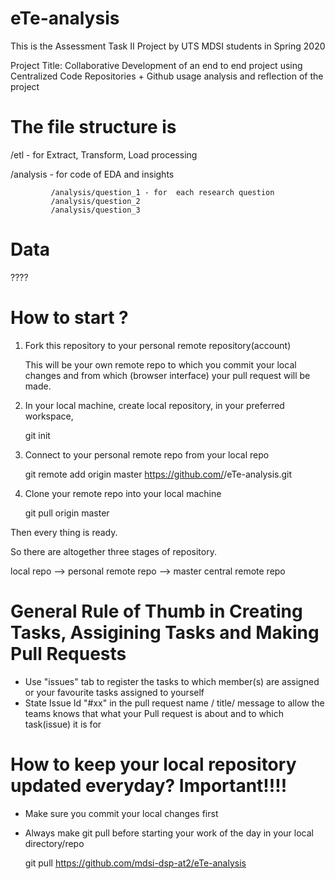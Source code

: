 # eTe-analysis

This is the Assessment Task II Project by UTS MDSI students in Spring 2020

Project Title: Collaborative Development of an end to end project using Centralized Code Repositories + Github usage analysis and reflection of the project

# The file structure is 

/etl - for Extract, Transform, Load processing

/analysis - for code of EDA and insights

             /analysis/question_1 - for  each research question
             /analysis/question_2
             /analysis/question_3
             
             
 # Data 
 ????
 
 # How to start ?
 1.  Fork this repository to your personal remote repository(account)
 
     This will be your own remote repo to which you commit your local changes and 
     from which (browser interface) your pull request will be made.
 
 2. In your local machine, create local repository, 
    in your preferred workspace,
    
      git init
      
 3. Connect to your personal remote repo from your local repo
 
      git remote add origin master https://github.com/<yourname>/eTe-analysis.git
 
 4. Clone your remote repo into your local machine
 
      git pull origin master 
      
  Then every thing is ready.
  
  So there are altogether three stages of repository.
  
  local repo --> personal remote repo --> master central remote repo
 
 
 # General Rule of Thumb in Creating Tasks, Assigining Tasks and Making Pull Requests
 
- Use "issues" tab to register the tasks to which member(s) are assigned or your favourite tasks assigned to yourself
- State Issue Id  "#xx" in the pull request name / title/ message to allow the teams knows that what your Pull request is about and to which task(issue) it is for

# How to keep your local repository updated everyday? Important!!!!

- Make sure you commit your local changes first
- Always make git pull before starting your work of the day in your local directory/repo

    git pull https://github.com/mdsi-dsp-at2/eTe-analysis


